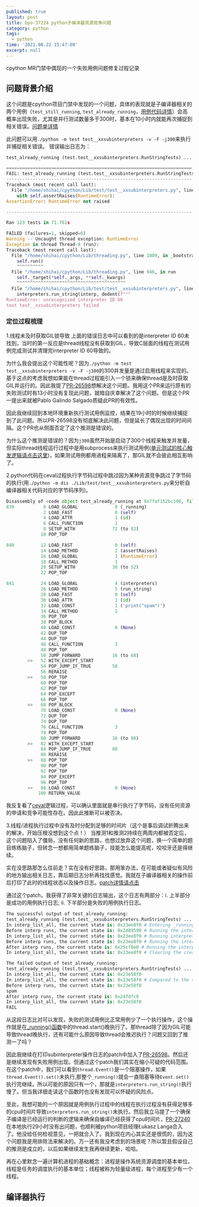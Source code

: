 ```yaml
---
published: true
layout: post
title: bpo-37224 python子编译器资源竞争问题
category: python
tags:
  - python
time: '2021.08.22 15:47:00'
excerpt: null
---
```

cpython MR门禁中偶现的一个失败用例问题修复过程记录 

<!--more-->

## 问题背景介绍
这个问题是cpython项目门禁中发现的一个问题，具体的表现就是子编译器相关的两个用例（`test_still_running`, `test_already_running`，[用例代码详情](https://github.com/python/cpython/blob/main/Lib/test/test__xxsubinterpreters.py#L843-L846)）会高概率出现失败，尤其是并行测试数量多于300时，基本在10小时内就能再次捕捉到相关错误。[问题单详情](https://bugs.python.org/issue37224)

此问题可以用`./python -m test test__xxsubinterpreters -v -F -j300`来执行并捕捉相关错误。
错误输出日志为：
```python
test_already_running (test.test__xxsubinterpreters.RunStringTests) ... FAIL

======================================================================
FAIL: test_already_running (test.test__xxsubinterpreters.RunStringTests)
----------------------------------------------------------------------
Traceback (most recent call last):
  File "/home/shihai/cpython/Lib/test/test__xxsubinterpreters.py", line 834, in test_already_running
    with self.assertRaises(RuntimeError):
AssertionError: RuntimeError not raised

----------------------------------------------------------------------

Ran 123 tests in 71.761s

FAILED (failures=1, skipped=6)
Warning -- Uncaught thread exception: RuntimeError
Exception in thread Thread-8 (run):
Traceback (most recent call last):
  File "/home/shihai/cpython/Lib/threading.py", line 1009, in _bootstrap_inner
    self.run()
    ^^^^^^^^^^
  File "/home/shihai/cpython/Lib/threading.py", line 946, in run
    self._target(*self._args, **self._kwargs)
    ^^^^^^^^^^^^^^^^^^^^^^^^^^^^^^^^^^^^^^^^^
  File "/home/shihai/cpython/Lib/test/test__xxsubinterpreters.py", line 48, in run
    interpreters.run_string(interp, dedent(f"""
RuntimeError: unrecognized interpreter ID 60
test test__xxsubinterpreters failed
```

### 定位过程梳理
1.线程未及时获取GIL锁导致
上面的错误日志中可以看到的是interpreter ID 60未找到，当时的第一反应是thread线程没有获取到GIL，导致C层面的线程在测试用例完成测试并清理完interpreter ID 60导致的。

为什么我会提出这个可能性呢？因为`./python -m test test__xxsubinterpreters -v -F -j300`的300并发量是通过启用线程来实现的。基于这点的考虑我想如果能在thread过程能引入一个锁来确保thread是及时获取GIL并运行的。因此我提了[PR-26598](https://github.com/python/cpython/pull/26598)想解决这个问题。我用这个PR来运行原有的失败测试时有13小时没有复现此问题，就暗自庆幸解决了这个问题。但是这个PR一提出来就被Pablo Galindo Salgado质疑此PR的有效性。

因此我继续回到本地环境重新执行测试用例监控，结果在19小时的时候继续捕捉到了此问题。所以PR-26598没有彻底解决此问题，但是延长了偶现出现的时间间隔。这个PR也从侧面否定了这个推测是错误的。

为什么这个推测是错误的？因为`j300`虽然开始是启动了300个线程来触发并发量，但实际thread线程运行过程中是用subprocess来执行测试用例([单元测试的核心触发逻辑请点击这里](https://github.com/python/cpython/blob/main/Lib/test/libregrtest/runtest_mp.py#L55))，如果测试用例都用进程来隔离了，那GIL就不会彼此相互影响了。

2.python代码在ceval过程执行字节码过程中跳过因为某种资源竞争跳过了字节码的执行(用`./python -m dis ./Lib/test/test__xxsubinterpreters.py`来分析自编译器相关代码对应的字节码序列)。
```python
Disassembly of <code object test_already_running at 0x7faf152bc190, file "./Lib/test/test__xxsubinterpreters.py", line 838>:
839           0 LOAD_GLOBAL              0 (_running)
              2 LOAD_FAST                0 (self)
              4 LOAD_ATTR                1 (id)
              6 CALL_FUNCTION            1
              8 SETUP_WITH              72 (to 82)
             10 POP_TOP

840          12 LOAD_FAST                0 (self)
             14 LOAD_METHOD              2 (assertRaises)
             16 LOAD_GLOBAL              3 (RuntimeError)
             18 CALL_METHOD              1
             20 SETUP_WITH              30 (to 52)
             22 POP_TOP

841          24 LOAD_GLOBAL              4 (interpreters)
             26 LOAD_METHOD              5 (run_string)
             28 LOAD_FAST                0 (self)
             30 LOAD_ATTR                1 (id)
             32 LOAD_CONST               1 ('print("spam")')
             34 CALL_METHOD              2
             36 POP_TOP
             38 POP_BLOCK
             40 LOAD_CONST               0 (None)
             42 DUP_TOP
             44 DUP_TOP
             46 CALL_FUNCTION            3
             48 POP_TOP
             50 JUMP_FORWARD            16 (to 68)
        >>   52 WITH_EXCEPT_START
             54 POP_JUMP_IF_TRUE        58
             56 RERAISE
        >>   58 POP_TOP
             60 POP_TOP
             62 POP_TOP
             64 POP_EXCEPT
             66 POP_TOP
        >>   68 POP_BLOCK
             70 LOAD_CONST               0 (None)
             72 DUP_TOP
             74 DUP_TOP
             76 CALL_FUNCTION            3
             78 POP_TOP
             80 JUMP_FORWARD            16 (to 98)
        >>   82 WITH_EXCEPT_START
             84 POP_JUMP_IF_TRUE        88
             86 RERAISE
        >>   88 POP_TOP
             90 POP_TOP
             92 POP_TOP
             94 POP_EXCEPT
             96 POP_TOP
        >>   98 LOAD_CONST               0 (None)
            100 RETURN_VALUE
```
我反复看了[ceval](https://github.com/python/cpython/blob/main/Python/ceval.c#L1503)逻辑过程，可以确认里面就是串行执行了字节码，没有任何资源的申请和竞争可能性存在。因此此推断可以被否决。

3.线程/进程执行过程中没有及时分配到足够的时间片（这个是事后调试折腾出来的解决，开始压根没想到这个点！）
当推测1和推测2持续在两周内都被否定后，这个问题陷入了僵局，没有任何新的思路，也想过放弃这个问题，换一个简单的题目练练脑子，但转念一想都用简单题练脑子，技能怎么能提高呢，咬咬牙还是得继续。

实在没思路那怎么往前走？实在没有好思路，那用笨办法，在可能或者疑似有风险的地方输出相关日志，靠后期日志分析再找找感觉。我就在子编译器相关的操作前后打印了此时的线程状态以及操作日志。[patch详情请点击](https://bugs.python.org/file50160/add_printf_to_get_details_from_race_condition.patch)

通过这个patch，我获得了非常关键的日志输出，这个日志有两部分：i. 上半部分是成功的用例执行日志; ii. 下半部分是失败的用例执行日志。
```python
The successful output of test_already_running:
test_already_running (test.test__xxsubinterpreters.RunStringTests) ... In interp_create, the current state is: 0x23ee8f0
In interp_list_all, the current state is: 0x23ee8f0 # Entering _running().
Before interp runs, the current state is: 0x2489590 # Running the interp  in thread.
In interp_list_all, the current state is: 0x23ee8f0 # Running interpreters.list() in _running().
Before interp runs, the current state is: 0x23ee8f0 # Running the interp in test_already_running().
After interp runs, the current state is: 0x25cf0e0 # Running the interp in thread.
In interp_list_all, the current state is: 0x23ee8f0 # Clearing the created interps.

The failed output of test_already_running:
test_already_running (test.test__xxsubinterpreters.RunStringTests) ... In interp_create, the current state is: 0x23e58f0
In interp_list_all, the current state is: 0x23e58f0
In interp_list_all, the current state is: 0x23e58f0 # Compared to the successful output of test_already_running, the interp doesn't run in time. 
Before interp runs, the current state is: 0x23e58f0
spam
After interp runs, the current state is: 0x24fdfc0
In interp_list_all, the current state is: 0x23e58f0
FAIL
```
从这段日志比对可以发现，失败的测试用例比正常用例少了一个执行操作，这个操作就是在[_running()函数](https://github.com/python/cpython/blob/main/Lib/test/test__xxsubinterpreters.py#L57)中的thread.start()晚执行了。那thread除了因为GIL可能导致thread晚执行，还有可能什么原因导致thread会推迟执行？问题又回到了推测一了吗？

因此我继续在打印subinterpreter操作日志的patch中加入了[PR-26598](https://github.com/python/cpython/pull/26598)。然后还是继续发现有失败用例出现。但通过这个patch我们其实在缩小可疑的代码范围。在这个patch中，我们可以看到`thread.Event()`是一个阻塞操作，如果`thread.Event().set()`未执行,那整个`_running()`就会一直阻塞等待`Event.set()`执行完继续。所以可能的原因只有一个，那就是`interpreters.run_string()`执行慢了。但当我详细走读这个函数时也没有发现可以怀疑的风险点。

至此，我想可能的一个原因就是用例执行过程中的线程在执行过程没有获得足够多的cpu时间片导致`interpreters.run_string()`未执行。然后我立马提了一个确保子编译是已经运行的判断的逻辑来确保自编译已经获得了cpu时间片，[PR-27240](https://github.com/python/cpython/pull/27240)在本地执行29小时没有出问题，也顺利被python项目经理Łukasz Langa合入了。他没给任何检视意见，一把就合入了。我到现在内心其实还是很慌的，因为这个问题我是用排除法来解决的。万一还有我没考虑到的场景呢？所以暂且假设自己的推测是成立的，以后如果继续发生我再继续更新，哈哈。

再在心里默念一遍计算机进程的基础概念：进程是操作系统资源调度的基本单位，线程是任务的调度执行的基本单位；线程被称为轻量级进程，每个进程至少有一个线程。

## 编译器执行

